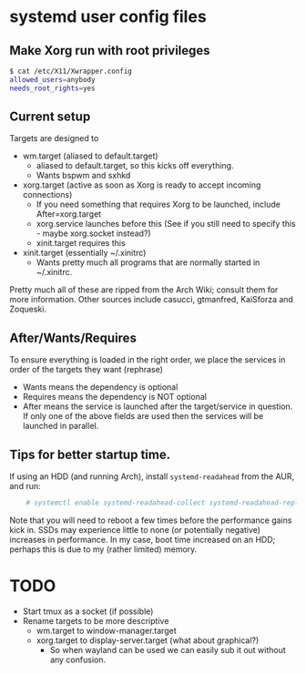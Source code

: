 # systemd user config files

## Make Xorg run with root privileges
```sh
$ cat /etc/X11/Xwrapper.config
allowed_users=anybody
needs_root_rights=yes
```

## Current setup
Targets are designed to
 - wm.target (aliased to default.target)
   - aliased to default.target, so this kicks off everything.
   - Wants bspwm and sxhkd
 - xorg.target (active as soon as Xorg is ready to accept incoming connections)
   - If you need something that requires Xorg to be launched, include After=xorg.target
   - xorg.service launches before this (See if you still need to specify this - maybe xorg.socket instead?)
   - xinit.target requires this
 - xinit.target (essentially ~/.xinitrc)
   - Wants pretty much all programs that are normally started in ~/.xinitrc.

Pretty much all of these are ripped from the Arch Wiki; consult them for more information.
Other sources include casucci, gtmanfred, KaiSforza and Zoqueski.

## After/Wants/Requires
To ensure everything is loaded in the right order, we place the services in order
of the targets they want (rephrase)
 - Wants means the dependency is optional
 - Requires means the dependency is NOT optional
 - After means the service is launched after the target/service in question. If only one of the above fields are used then the services will be launched in parallel.

## Tips for better startup time.
If using an HDD (and running Arch), install `systemd-readahead` from the AUR, and run:
```sh
    # systemctl enable systemd-readahead-collect systemd-readahead-replay
```
Note that you will need to reboot a few times before the performance gains kick in.
SSDs may experience little to none (or potentially negative) increases in performance.
In my case, boot time increased on an HDD; perhaps this is due to my (rather limited) memory.

# TODO
- Start tmux as a socket (if possible)
- Rename targets to be more descriptive
  - wm.target to window-manager.target
  - xorg.target to display-server.target (what about graphical?)
    - So when wayland can be used we can easily sub it out without any confusion.
